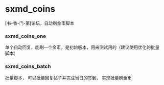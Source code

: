# sxmd_coins

[书-香-门-第]论坛，自动刷金币脚本

### sxmd_coins_one

单个自动回复，能刷一个金币，是初始版本，用来测试用的（建议使用优化的批量脚本）

### sxmd_coins_batch

批量脚本， 可以批量回复帖子并完成当日的签到， 实现批量刷金币


